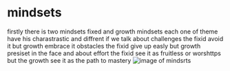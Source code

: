 # **mindsets**

firstly there is two mindsets fixed and growth mindsets each one of theme have his charastrastic and diffrent if we talk about challenges the fixid avoid it but growth embrace it obstacles the fixid give up easly but growth presiset in the face and about effort the fixid see it as fruitless or worshttps but the growth see it as the path to mastery 
![image of mindsrts](https://i2.wp.com/www.brainpickings.org/wp-content/uploads/2012/04/taschen_informationgraphics10.jpg?w=680&ssl=1)
